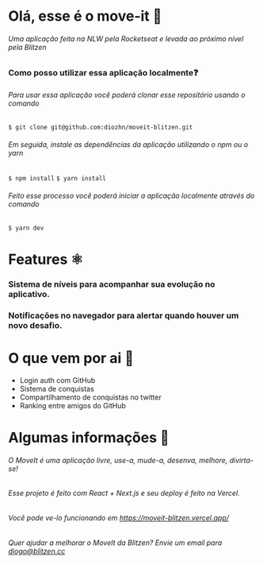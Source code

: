 # Olá, esse é o move-it 🎉
###### Uma aplicação feita na NLW pela Rocketseat e levada ao próximo nível pela Blitzen

### Como posso utilizar essa aplicação localmente❓

###### Para usar essa aplicação você poderá clonar esse repositório usando o comando 
`$ git clone git@github.com:diozhn/moveit-blitzen.git`

###### Em seguida, instale as dependências da aplicação utilizando o npm ou o yarn
`$ npm install`
`$ yarn install`

###### Feito esse processo você poderá iniciar a aplicação localmente através do comando
`$ yarn dev`

# Features ⚛️

### Sistema de níveis para acompanhar sua evolução no aplicativo.

### Notificações no navegador para alertar quando houver um novo desafio.

# O que vem por ai 📢

* Login auth com GitHub
* Sistema de conquistas
* Compartilhamento de conquistas no twitter
* Ranking entre amigos do GitHub

# Algumas informações 💬

###### O MoveIt é uma aplicação livre, use-a, mude-a, desenva, melhore, divirta-se!
###### Esse projeto é feito com React + Next.js e seu deploy é feito na Vercel.
###### Você pode ve-lo funcionando em https://moveit-blitzen.vercel.app/
###### Quer ajudar a melhorar o MoveIt da Blitzen? Envie um email para diogo@blitzen.cc
